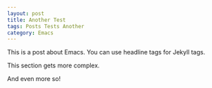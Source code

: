 ```yaml
---
layout: post
title: Another Test
tags: Posts Tests Another
category: Emacs
---
```


This is a post about Emacs. You can use headline tags for Jekyll tags.

This section gets more complex.

And even more so!

